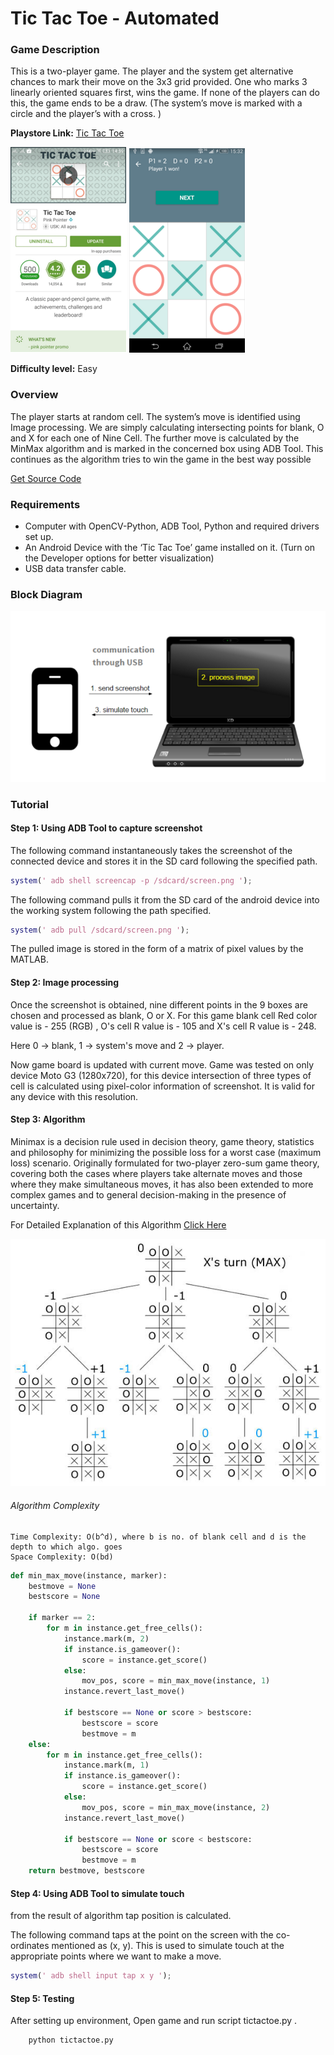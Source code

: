 # Tic Tac Toe  - Automated

### Game Description

This is a two-player game. The player and the system get alternative chances to mark their move on the 3x3 grid provided. One who marks 3 linearly oriented squares first, wins the game. If none of the players can do this, the game ends to be a draw. (The system’s move is marked with a circle and the player’s with a cross. )

**Playstore Link:** [Tic Tac Toe](https://play.google.com/store/apps/details?id=com.pinkpointer.tictactoe&hl=en)

![Playstore](/Images/tttps.png) 
![Image](/Images/tttim.png)

**Difficulty level:** Easy

### Overview

The player starts at random cell. The system’s move is identified using Image processing. We are simply calculating intersecting points for blank, O and X for each one of Nine Cell. The further move is calculated by the MinMax algorithm and is marked in the concerned box using ADB Tool. This continues as the algorithm tries to win the game in the best way possible

[Get Source Code](https://github.com/gameautomators/TicTacToe-v2)

### Requirements

- Computer with OpenCV-Python, ADB Tool, Python and required drivers set up.
- An Android Device with the ‘Tic Tac Toe’ game installed on it. (Turn on the Developer options for better visualization)
- USB data transfer cable.

### Block Diagram

![BlockDiagram](/Images/BlockDiagram.png)

### Tutorial

#### Step 1: Using ADB Tool to capture screenshot

The following command instantaneously takes the screenshot of the connected device and stores it in the SD card following the specified path.
  
```MATLAB
system(' adb shell screencap -p /sdcard/screen.png ');
```

The following command pulls it from the SD card of the android device into the working system following the path specified.

```MATLAB
system(' adb pull /sdcard/screen.png ');
```
  
The pulled image is stored in the form of a matrix of pixel values by the MATLAB.
                
                
#### Step 2: Image processing

Once the screenshot is obtained, nine different points in the 9 boxes are chosen and processed as blank, O or X. For this game blank cell Red color value is - 255 (RGB) , O's cell R value is - 105 and X's cell R value is - 248.
<p>Here 0 -> blank, 1 -> system's move and 2 -> player.</p>
Now game board is updated with current move. Game was tested on only device Moto G3 (1280x720), for this device intersection of three types of cell is calculated using pixel-color information of screenshot. It is valid for any device with this resolution.

#### Step 3: Algorithm

Minimax is a decision rule used in decision theory, game theory, statistics and philosophy for minimizing the possible loss for a worst case (maximum loss) scenario. Originally formulated for two-player zero-sum game theory, covering both the cases where players take alternate moves and those where they make simultaneous moves, it has also been extended to more complex games and to general decision-making in the presence of uncertainty.

For Detailed Explanation of this Algorithm [Click Here](http://neverstopbuilding.com/minimax)

![Image](/Images/algo.jpg)

###### Algorithm Complexity

```
Time Complexity: O(b^d), where b is no. of blank cell and d is the depth to which algo. goes
Space Complexity: O(bd)
```

```python
def min_max_move(instance, marker):
    bestmove = None
    bestscore = None
    
    if marker == 2:
        for m in instance.get_free_cells():
            instance.mark(m, 2)
            if instance.is_gameover():
                score = instance.get_score()
            else:
                mov_pos, score = min_max_move(instance, 1)
            instance.revert_last_move()

            if bestscore == None or score > bestscore:
                bestscore = score
                bestmove = m
    else:
        for m in instance.get_free_cells():
            instance.mark(m, 1)
            if instance.is_gameover():
                score = instance.get_score()
            else:
                mov_pos, score = min_max_move(instance, 2)
            instance.revert_last_move()

            if bestscore == None or score < bestscore:
                bestscore = score
                bestmove = m
    return bestmove, bestscore
```

#### Step 4: Using ADB Tool to simulate touch

<p>from the result of algorithm tap position is calculated.</p>
The following command taps at the point on the screen with the co-ordinates mentioned as (x, y). This is used to simulate touch at the appropriate points where we want to make a move.

```MATLAB
system(' adb shell input tap x y ');
```

#### Step 5: Testing

After setting up environment, Open game and run script tictactoe.py .

```python
    python tictactoe.py
```
